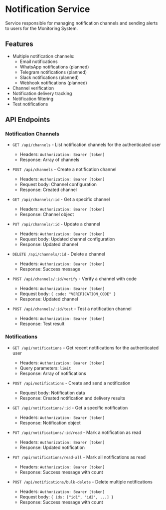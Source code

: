 # Notification Service

Service responsible for managing notification channels and sending alerts to users for the Monitoring System.

## Features

- Multiple notification channels:
  - Email notifications
  - WhatsApp notifications (planned)
  - Telegram notifications (planned)
  - Slack notifications (planned)
  - Webhook notifications (planned)
- Channel verification
- Notification delivery tracking
- Notification filtering
- Test notifications

## API Endpoints

### Notification Channels

- `GET /api/channels` - List notification channels for the authenticated user
  - Headers: `Authorization: Bearer [token]`
  - Response: Array of channels

- `POST /api/channels` - Create a notification channel
  - Headers: `Authorization: Bearer [token]`
  - Request body: Channel configuration
  - Response: Created channel

- `GET /api/channels/:id` - Get a specific channel
  - Headers: `Authorization: Bearer [token]`
  - Response: Channel object

- `PUT /api/channels/:id` - Update a channel
  - Headers: `Authorization: Bearer [token]`
  - Request body: Updated channel configuration
  - Response: Updated channel

- `DELETE /api/channels/:id` - Delete a channel
  - Headers: `Authorization: Bearer [token]`
  - Response: Success message

- `POST /api/channels/:id/verify` - Verify a channel with code
  - Headers: `Authorization: Bearer [token]`
  - Request body: `{ code: "VERIFICATION_CODE" }`
  - Response: Updated channel

- `POST /api/channels/:id/test` - Test a notification channel
  - Headers: `Authorization: Bearer [token]`
  - Response: Test result

### Notifications

- `GET /api/notifications` - Get recent notifications for the authenticated user
  - Headers: `Authorization: Bearer [token]`
  - Query parameters: `limit`
  - Response: Array of notifications

- `POST /api/notifications` - Create and send a notification
  - Request body: Notification data
  - Response: Created notification and delivery results

- `GET /api/notifications/:id` - Get a specific notification
  - Headers: `Authorization: Bearer [token]`
  - Response: Notification object

- `PUT /api/notifications/:id/read` - Mark a notification as read
  - Headers: `Authorization: Bearer [token]`
  - Response: Updated notification

- `PUT /api/notifications/read-all` - Mark all notifications as read
  - Headers: `Authorization: Bearer [token]`
  - Response: Success message with count

- `POST /api/notifications/bulk-delete` - Delete multiple notifications
  - Headers: `Authorization: Bearer [token]`
  - Request body: `{ ids: ["id1", "id2", ...] }`
  - Response: Success message with count